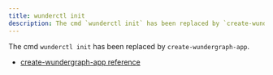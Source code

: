 ```yaml
---
title: wunderctl init
description: The cmd `wunderctl init` has been replaced by `create-wundergraph-app`.
---
```


The cmd `wunderctl init` has been replaced by `create-wundergraph-app`.

- [create-wundergraph-app reference](/docs/cli-reference/create-wundergraph-app)
